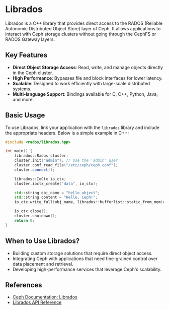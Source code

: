 # Librados

Librados is a C++ library that provides direct access to the RADOS (Reliable Autonomic Distributed Object Store) layer of Ceph. It allows applications to interact with Ceph storage clusters without going through the CephFS or RADOS Gateway layers.

## Key Features

- **Direct Object Storage Access**: Read, write, and manage objects directly in the Ceph cluster.
- **High Performance**: Bypasses file and block interfaces for lower latency.
- **Scalable**: Designed to work efficiently with large-scale distributed systems.
- **Multi-language Support**: Bindings available for C, C++, Python, Java, and more.

## Basic Usage

To use Librados, link your application with the `librados` library and include the appropriate headers. Below is a simple example in C++:

```cpp
#include <rados/librados.hpp>

int main() {
    librados::Rados cluster;
    cluster.init("admin"); // Use the 'admin' user
    cluster.conf_read_file("/etc/ceph/ceph.conf");
    cluster.connect();

    librados::IoCtx io_ctx;
    cluster.ioctx_create("data", io_ctx);

    std::string obj_name = "hello_object";
    std::string content = "Hello, Ceph!";
    io_ctx.write_full(obj_name, librados::bufferlist::static_from_mem(content.c_str(), content.size()));

    io_ctx.close();
    cluster.shutdown();
    return 0;
}
```

## When to Use Librados?

- Building custom storage solutions that require direct object access.
- Integrating Ceph with applications that need fine-grained control over data placement and retrieval.
- Developing high-performance services that leverage Ceph's scalability.

## References

- [Ceph Documentation: Librados](https://docs.ceph.com/en/latest/rados/api/librados/)
- [Librados API Reference](https://docs.ceph.com/en/latest/rados/api/librados/)
